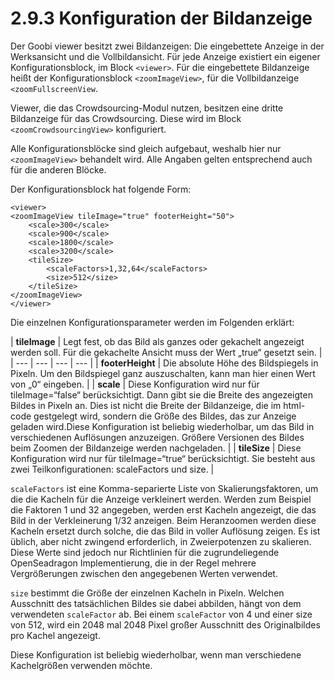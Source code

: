 # 2.9.3 Konfiguration der Bildanzeige

Der Goobi viewer besitzt zwei Bildanzeigen: Die eingebettete Anzeige in der Werksansicht und die Vollbildansicht. Für jede Anzeige existiert ein eigener Konfigurationsblock, im Block `<viewer>`. Für die eingebettete Bildanzeige heißt der Konfigurationsblock `<zoomImageView>`, für die Vollbildanzeige `<zoomFullscreenView`.

Viewer, die das Crowdsourcing-Modul nutzen, besitzen eine dritte Bildanzeige für das Crowdsourcing. Diese wird im Block `<zoomCrowdsourcingView>` konfiguriert.

Alle Konfigurationsblöcke sind gleich aufgebaut, weshalb hier nur `<zoomImageView>` behandelt wird. Alle Angaben gelten entsprechend auch für die anderen Blöcke.

Der Konfigurationsblock hat folgende Form:

```markup
<viewer>
<zoomImageView tileImage="true" footerHeight="50">
    <scale>300</scale>
    <scale>900</scale>
    <scale>1800</scale>
    <scale>3200</scale>
    <tileSize>
        <scaleFactors>1,32,64</scaleFactors>
        <size>512</size>
    </tileSize>
</zoomImageView>
</viewer>
```

Die einzelnen Konfigurationsparameter werden im Folgenden erklärt:

| **tileImage** | Legt fest, ob das Bild als ganzes oder gekachelt angezeigt werden soll. Für die gekachelte Ansicht muss der Wert „true“ gesetzt sein. |
| --- | --- | --- | --- |
| **footerHeight** | Die absolute Höhe des Bildspiegels in Pixeln. Um den Bildspiegel ganz auszuschalten, kann man hier einen Wert von „0“ eingeben. |
| **scale** | Diese Konfiguration wird nur für tileImage=“false“ berücksichtigt. Dann gibt sie die Breite des angezeigten Bildes in Pixeln an. Dies ist nicht die Breite der Bildanzeige, die im html-code gestgelegt wird, sondern die Größe des Bildes, das zur Anzeige geladen wird.Diese Konfiguration ist beliebig wiederholbar, um das Bild in verschiedenen Auflösungen anzuzeigen. Größere Versionen des Bildes beim Zoomen der Bildanzeige werden nachgeladen.  |
| **tileSize** | Diese Konfiguration wird nur für tileImage=“true“ berücksichtigt. Sie besteht aus zwei Teilkonfigurationen: scaleFactors und size.  |

`scaleFactors` ist eine Komma-separierte Liste von Skalierungsfaktoren, um die die Kacheln für die Anzeige verkleinert werden. Werden zum Beispiel die Faktoren 1 und 32 angegeben, werden erst Kacheln angezeigt, die das Bild in der Verkleinerung 1/32 anzeigen. Beim Heranzoomen werden diese Kacheln ersetzt durch solche, die das Bild in voller Auflösung zeigen. Es ist üblich, aber nicht zwingend erforderlich, in Zweierpotenzen zu skalieren. Diese Werte sind jedoch nur Richtlinien für die zugrundeliegende OpenSeadragon Implementierung, die in der Regel mehrere Vergrößerungen zwischen den angegebenen Werten verwendet.

`size` bestimmt die Größe der einzelnen Kacheln in Pixeln. Welchen Ausschnitt des tatsächlichen Bildes sie dabei abbilden, hängt von dem verwendeten `scaleFactor` ab. Bei einem `scaleFactor` von 4 und einer size von 512, wird ein 2048 mal 2048 Pixel großer Ausschnitt des Originalbildes pro Kachel angezeigt.

Diese Konfiguration ist beliebig wiederholbar, wenn man verschiedene Kachelgrößen verwenden möchte.

